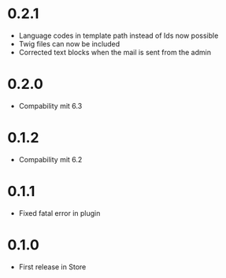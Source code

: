 # 0.2.1

* Language codes in template path instead of Ids now possible
* Twig files can now be included
* Corrected text blocks when the mail is sent from the admin

# 0.2.0

* Compability mit 6.3

# 0.1.2

* Compability mit 6.2

# 0.1.1

* Fixed fatal error in plugin

# 0.1.0

* First release in Store
